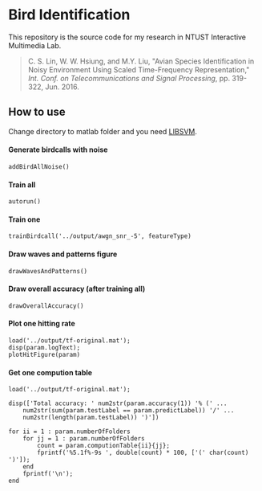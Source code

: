 # Bird Identification

This repository is the source code for my research in NTUST Interactive Multimedia Lab.

> C. S. Lin, W. W. Hsiung, and M.Y. Liu, "Avian Species Identification in Noisy Environment Using Scaled Time-Frequency Representation," *Int. Conf. on Telecommunications and Signal Processing*, pp. 319-322, Jun. 2016.

## How to use

Change directory to matlab folder and you need [LIBSVM](https://github.com/cjlin1/libsvm).

#### Generate birdcalls with noise
```
addBirdAllNoise()
```

#### Train all
```
autorun()
```

#### Train one
```
trainBirdcall('../output/awgn_snr_-5', featureType)
```

#### Draw waves and patterns figure
```
drawWavesAndPatterns()
```

#### Draw overall accuracy (after training all)
```
drawOverallAccuracy()
```

#### Plot one hitting rate
```
load('../output/tf-original.mat');
disp(param.logText);
plotHitFigure(param)
```


#### Get one compution table
```
load('../output/tf-original.mat');

disp(['Total accuracy: ' num2str(param.accuracy(1)) '% (' ...
	num2str(sum(param.testLabel == param.predictLabel)) '/' ...
	num2str(length(param.testLabel)) ')'])

for ii = 1 : param.numberOfFolders
	for jj = 1 : param.numberOfFolders
		count = param.computionTable{ii}{jj};
		fprintf('%5.1f%-9s ', double(count) * 100, ['(' char(count) ')']);
	end
	fprintf('\n');
end
```
